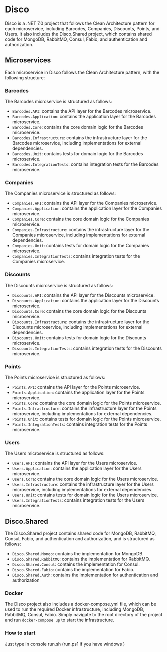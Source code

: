 # Disco

Disco is a .NET 7.0 project that follows the Clean Architecture pattern for each microservice, including Barcodes, Companies, Discounts, Points, and Users. It also includes the Disco.Shared project, which contains shared code for MongoDB, RabbitMQ, Consul, Fabio, and authentication and authorization.

## Microservices

Each microservice in Disco follows the Clean Architecture pattern, with the following structure:

### Barcodes

The Barcodes microservice is structured as follows:

- `Barcodes.API`: contains the API layer for the Barcodes microservice.
- `Barcodes.Application`: contains the application layer for the Barcodes microservice.
- `Barcodes.Core`: contains the core domain logic for the Barcodes microservice.
- `Barcodes.Infrastructure`: contains the infrastructure layer for the Barcodes microservice, including implementations for external dependencies.
- `Barcodes.Unit`: contains tests for domain logic for the Barcodes microservice.
- `Barcodes.IntegrationTests`: contains integration tests for the Barcodes microservice.

### Companies

The Companies microservice is structured as follows:

- `Companies.API`: contains the API layer for the Companies microservice.
- `Companies.Application`: contains the application layer for the Companies microservice.
- `Companies.Core`: contains the core domain logic for the Companies microservice.
- `Companies.Infrastructure`: contains the infrastructure layer for the Companies microservice, including implementations for external dependencies.
- `Companies.Unit`: contains tests for domain logic for the Companies microservice.
- `Companies.IntegrationTests`: contains integration tests for the Companies microservice.

### Discounts

The Discounts microservice is structured as follows:

- `Discounts.API`: contains the API layer for the Discounts microservice.
- `Discounts.Application`: contains the application layer for the Discounts microservice.
- `Discounts.Core`: contains the core domain logic for the Discounts microservice.
- `Discounts.Infrastructure`: contains the infrastructure layer for the Discounts microservice, including implementations for external dependencies.
- `Discounts.Unit`: contains tests for domain logic for the Discounts microservice.
- `Discounts.IntegrationTests`: contains integration tests for the Discounts microservice.

### Points

The Points microservice is structured as follows:

- `Points.API`: contains the API layer for the Points microservice.
- `Points.Application`: contains the application layer for the Points microservice.
- `Points.Core`: contains the core domain logic for the Points microservice.
- `Points.Infrastructure`: contains the infrastructure layer for the Points microservice, including implementations for external dependencies.
- `Points.Unit`: contains tests for domain logic for the Points microservice.
- `Points.IntegrationTests`: contains integration tests for the Points microservice.

### Users

The Users microservice is structured as follows:

- `Users.API`: contains the API layer for the Users microservice.
- `Users.Application`: contains the application layer for the Users microservice.
- `Users.Core`: contains the core domain logic for the Users microservice.
- `Users.Infrastructure`: contains the infrastructure layer for the Users microservice, including implementations for external dependencies.
- `Users.Unit`: contains tests for domain logic for the Users microservice.
- `Users.IntegrationTests`: contains integration tests for the Users microservice.

## Disco.Shared

The Disco.Shared project contains shared code for MongoDB, RabbitMQ, Consul, Fabio, and authentication and authorization, and is structured as follows:

- `Disco.Shared.Mongo`: contains the implementation for MongoDB.
- `Disco.Shared.RabbitMQ`: contains the implementation for RabbitMQ.
- `Disco.Shared.Consul`: contains the implementation for Consul.
- `Disco.Shared.Fabio`: contains the implementation for Fabio.
- `Disco.Shared.Auth`: contains the implementation for authentication and authorization


### Docker

The Disco project also includes a docker-compose.yml file, which can be used to run the required Docker infrastructure, including MongoDB, RabbitMQ, Consul, Fabio. Simply navigate to the root directory of the project and run `docker-compose up` to start the infrastructure.



### How to start

Just type in console run.sh (run.ps1 if you have windows )
